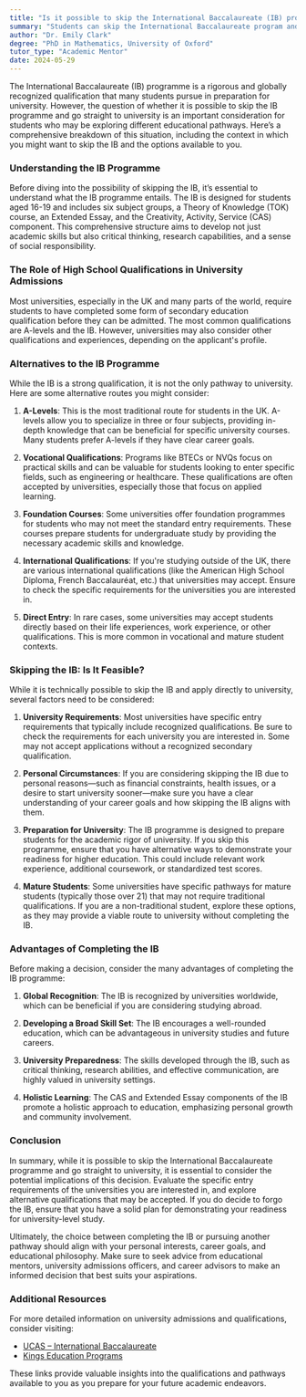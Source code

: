 ```yaml
---
title: "Is it possible to skip the International Baccalaureate (IB) program and go straight to university?"
summary: "Students can skip the International Baccalaureate program and go directly to university, but it's important to explore available options and requirements."
author: "Dr. Emily Clark"
degree: "PhD in Mathematics, University of Oxford"
tutor_type: "Academic Mentor"
date: 2024-05-29
---
```


The International Baccalaureate (IB) programme is a rigorous and globally recognized qualification that many students pursue in preparation for university. However, the question of whether it is possible to skip the IB programme and go straight to university is an important consideration for students who may be exploring different educational pathways. Here’s a comprehensive breakdown of this situation, including the context in which you might want to skip the IB and the options available to you.

### Understanding the IB Programme

Before diving into the possibility of skipping the IB, it’s essential to understand what the IB programme entails. The IB is designed for students aged 16-19 and includes six subject groups, a Theory of Knowledge (TOK) course, an Extended Essay, and the Creativity, Activity, Service (CAS) component. This comprehensive structure aims to develop not just academic skills but also critical thinking, research capabilities, and a sense of social responsibility.

### The Role of High School Qualifications in University Admissions

Most universities, especially in the UK and many parts of the world, require students to have completed some form of secondary education qualification before they can be admitted. The most common qualifications are A-levels and the IB. However, universities may also consider other qualifications and experiences, depending on the applicant's profile.

### Alternatives to the IB Programme

While the IB is a strong qualification, it is not the only pathway to university. Here are some alternative routes you might consider:

1. **A-Levels**: This is the most traditional route for students in the UK. A-levels allow you to specialize in three or four subjects, providing in-depth knowledge that can be beneficial for specific university courses. Many students prefer A-levels if they have clear career goals.

2. **Vocational Qualifications**: Programs like BTECs or NVQs focus on practical skills and can be valuable for students looking to enter specific fields, such as engineering or healthcare. These qualifications are often accepted by universities, especially those that focus on applied learning.

3. **Foundation Courses**: Some universities offer foundation programmes for students who may not meet the standard entry requirements. These courses prepare students for undergraduate study by providing the necessary academic skills and knowledge.

4. **International Qualifications**: If you're studying outside of the UK, there are various international qualifications (like the American High School Diploma, French Baccalauréat, etc.) that universities may accept. Ensure to check the specific requirements for the universities you are interested in.

5. **Direct Entry**: In rare cases, some universities may accept students directly based on their life experiences, work experience, or other qualifications. This is more common in vocational and mature student contexts.

### Skipping the IB: Is It Feasible?

While it is technically possible to skip the IB and apply directly to university, several factors need to be considered:

1. **University Requirements**: Most universities have specific entry requirements that typically include recognized qualifications. Be sure to check the requirements for each university you are interested in. Some may not accept applications without a recognized secondary qualification.

2. **Personal Circumstances**: If you are considering skipping the IB due to personal reasons—such as financial constraints, health issues, or a desire to start university sooner—make sure you have a clear understanding of your career goals and how skipping the IB aligns with them.

3. **Preparation for University**: The IB programme is designed to prepare students for the academic rigor of university. If you skip this programme, ensure that you have alternative ways to demonstrate your readiness for higher education. This could include relevant work experience, additional coursework, or standardized test scores.

4. **Mature Students**: Some universities have specific pathways for mature students (typically those over 21) that may not require traditional qualifications. If you are a non-traditional student, explore these options, as they may provide a viable route to university without completing the IB.

### Advantages of Completing the IB

Before making a decision, consider the many advantages of completing the IB programme:

1. **Global Recognition**: The IB is recognized by universities worldwide, which can be beneficial if you are considering studying abroad.

2. **Developing a Broad Skill Set**: The IB encourages a well-rounded education, which can be advantageous in university studies and future careers.

3. **University Preparedness**: The skills developed through the IB, such as critical thinking, research abilities, and effective communication, are highly valued in university settings.

4. **Holistic Learning**: The CAS and Extended Essay components of the IB promote a holistic approach to education, emphasizing personal growth and community involvement.

### Conclusion

In summary, while it is possible to skip the International Baccalaureate programme and go straight to university, it is essential to consider the potential implications of this decision. Evaluate the specific entry requirements of the universities you are interested in, and explore alternative qualifications that may be accepted. If you do decide to forgo the IB, ensure that you have a solid plan for demonstrating your readiness for university-level study.

Ultimately, the choice between completing the IB or pursuing another pathway should align with your personal interests, career goals, and educational philosophy. Make sure to seek advice from educational mentors, university admissions officers, and career advisors to make an informed decision that best suits your aspirations. 

### Additional Resources

For more detailed information on university admissions and qualifications, consider visiting:

- [UCAS – International Baccalaureate](https://www.ucas.com/further-education/post-16-qualifications/qualifications-you-can-take/international-baccalaureate-ib)
- [Kings Education Programs](https://www.kingseducation.com/kings-life/ib-vs-a-levels)

These links provide valuable insights into the qualifications and pathways available to you as you prepare for your future academic endeavors.
    